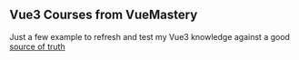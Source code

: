 ## Vue3 Courses from VueMastery

Just a few example to refresh and test my Vue3 knowledge against a good [source of truth](https://www.vuemastery.com/)